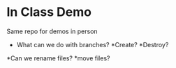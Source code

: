 In Class Demo
============

Same repo for demos in person

* What can we do with branches?
  *Create?
  *Destroy?

*Can we rename files?
 *move files?
